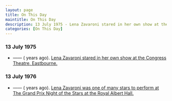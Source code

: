 ```yaml
---
layout: page
title: On This Day
maintitle: On This Day
description: 13 July 1975 - Lena Zavaroni stared in her own show at the Congress Theatre, Eastbourne. 13 July 1976 - Lena Zavaroni was one of many stars to perform at The Grand Prix Night of the Stars at the Royal Albert Hall.
categories: [On This Day]
---
```


### 13 July 1975
* —— (<span id="age1"></span> years ago). [Lena Zavaroni stared in her own show at the Congress Theatre, Eastbourne.](/theatre/the%20lena%20zavaroni%20show/1975/07/13/the-lena-zavaroni-show.html)

### 13 July 1976
* —— (<span id="age2"></span> years ago). [Lena Zavaroni was one of many stars to perform at The Grand Prix Night of the Stars at the Royal Albert Hall.](/bbc%20one/1976/07/15/the-grand-prix-night-of-the-stars.html)

<!-- Script for calculating number of years ago -->
<script>
var dob = '19750713';
var year = Number(dob.substr(0, 4));
var month = Number(dob.substr(4, 2)) - 1;
var day = Number(dob.substr(6, 2));
var today = new Date();
var age1 = today.getFullYear() - year;
if (today.getMonth() < month || (today.getMonth() == month && today.getDate() < day)) {
age1--;
}
document.getElementById("age1").innerHTML=age1;

var dob = '19760713';
var year = Number(dob.substr(0, 4));
var month = Number(dob.substr(4, 2)) - 1;
var day = Number(dob.substr(6, 2));
var today = new Date();
var age2 = today.getFullYear() - year;
if (today.getMonth() < month || (today.getMonth() == month && today.getDate() < day)) {
age2--;
}
document.getElementById("age2").innerHTML=age2;
</script>

